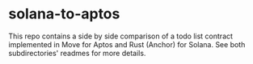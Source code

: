 # solana-to-aptos

This repo contains a side by side comparison of a todo list contract implemented in Move for Aptos and Rust (Anchor) for Solana. See both subdirectories' readmes for more details.
